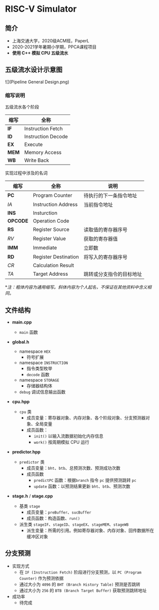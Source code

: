 # RISC-V Simulator

## 简介

- 上海交通大学，2020级ACM班，PaperL
- 2020-2021学年暑期小学期，PPCA课程项目
- **使用 C++ 模拟 CPU 五级流水**



## 五级流水设计示意图

![](Pipeline General Design.png)

### 缩写说明

五级流水各个阶段

| 缩写    | 全称               |
| ------- | ------------------ |
| **IF**  | Instruction Fetch  |
| **ID**  | Instruction Decode |
| **EX**  | Execute            |
| **MEM** | Memory Access      |
| **WB**  | Write Back         |

实现过程中涉及的名词

| 缩写       | 全称                 | 说明                     |
| ---------- | -------------------- | ------------------------ |
| **PC**     | Program Counter      | 待执行的下一条指令地址   |
| *IA*       | Instruction Address  | 当前指令地址             |
| **INS**    | Insturction          |                          |
| **OPCODE** | Operation Code       |                          |
| **RS**     | Register Source      | 读取值的寄存器序号       |
| *RV*       | Register Value       | 获取的寄存器值           |
| **IMM**    | Immediate            | 立即数                   |
| **RD**     | Register Destination | 将写入的寄存器序号       |
| *CR*       | Calculation Result   |                          |
| *TA*       | Target Address       | 跳转或分支指令的目标地址 |

**注：粗体内容为通用缩写。斜体内容为个人起名，不保证在其他资料中含义相同。*



## 文件结构

- **main.cpp**
  - `main` 函数
- **global.h**
  - namespace `HEX`
    - 符号扩展
  - namespace `INSTRUCTION`
    - 指令类型枚举
    - `decode` 函数
  - namespace `STORAGE`
    - 存储器结构体
  - `debug` 调试信息输出函数

- **cpu.hpp**
  - `cpu` 类
    - 成员变量：寄存器对象、内存对象、各个阶段对象、分支预测器对象、全局变量
    - 成员函数：
      - `init()` 以输入流数据初始化内存信息
      - `work()` 按周期模拟 CPU 运行
- **predictor.hpp**
  - `predictor` 类
    - 成员变量：`bht`、`btb`、总预测次数、预测成功次数
    - 成员函数
      - `predictPC` 函数：根据`branch` 指令 `pc` 提供预测跳转 `pc`
      - `update` 函数：以预测结果更新 `bht`、`btb`、预测次数
- **stage.h** / **stage.cpp**
  - 基类 `stage`
    - 成员变量：`preBuffer`、`sucBuffer`
    - 成员函数：构造函数、`run()`
  - 派生类 `stageIF`、`stageID`、`stageEX`、`stageMEM`、`stageWB`
    - 派生变量：所需的引用。例如寄存器对象、内存对象、回传数据所在缓冲区对象



## 分支预测

- 实现方式
  - 在 `IF (Instruction Fetch)` 阶段进行分支预测，以 `PC (Program Counter)` 作为预测依据
  - 通过大小为 `4096` 的 `BHT (Branch History Table)` 预测是否跳转
  - 通过大小为 `256` 的 `BTB (Branch Target Buffer)` 获取预测跳转地址
- 成功率
  - 待完成